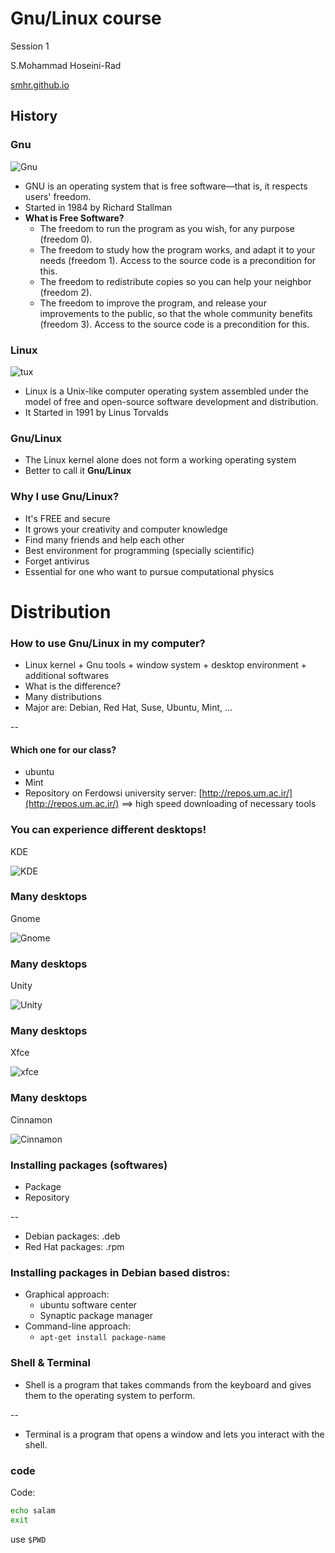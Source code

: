 # Gnu/Linux course

Session 1

S.Mohammad Hoseini-Rad

[smhr.github.io](http://smhr.github.io/)
## History

### Gnu

![Gnu](gnu2.png)
* GNU is an operating system that is free software—that is, it respects users' freedom.
* Started in 1984 by Richard Stallman
* **What is Free Software?**
    * The freedom to run the program as you wish, for any purpose (freedom 0).
    * The freedom to study how the program works, and adapt it to your needs (freedom 1). Access to the source code is a precondition for this.
    * The freedom to redistribute copies so you can help your neighbor (freedom 2).
    * The freedom to improve the program, and release your improvements to the public, so that the whole community benefits (freedom 3). Access to the source code is a precondition for this.
    
### Linux

![tux](tux.png)
*  Linux is a Unix-like computer operating system assembled under the model of free and open-source software development and distribution. 
* It Started in 1991 by Linus Torvalds

### Gnu/Linux

* The Linux kernel alone does not form a working operating system
* Better to call it **Gnu/Linux**

### Why I use Gnu/Linux?

* It's FREE and secure
* It grows your creativity and computer knowledge
* Find many friends and help each other
* Best environment for programming (specially scientific)
* Forget antivirus
* Essential for one who want to pursue computational physics

# Distribution

### How to use Gnu/Linux in my computer?

* Linux kernel + Gnu tools + window system + desktop environment + additional softwares
* What is the difference?
* Many distributions
* Major are: Debian, Red Hat, Suse, Ubuntu, Mint, ...

--
#### Which one for our class?

* ubuntu
* Mint
* Repository on Ferdowsi university server: 
[http://repos.um.ac.ir/](http://repos.um.ac.ir/) ==> high speed downloading of necessary tools

### You can experience different desktops!

KDE

![KDE](plasma5.png)

### Many desktops

Gnome

![Gnome](gnome3.png)

### Many desktops

Unity

![Unity](unity.png)

### Many desktops

Xfce

![xfce](xfce.jpg)

### Many desktops

Cinnamon

![Cinnamon](cinnamon.png)

### Installing packages (softwares)

* Package
* Repository

--
* Debian packages: .deb
* Red Hat packages: .rpm

### Installing packages in Debian based distros:

* Graphical approach:
   * ubuntu software center
   * Synaptic package manager
* Command-line approach:
   * ``apt-get install package-name``
   
### Shell & Terminal

* Shell is a program that takes commands from the keyboard and gives them to the operating system to perform.

--

* Terminal is a program that opens a window and lets you interact with the shell.

### code
Code:

```bash
echo salam
exit
```
use `$PWD`
